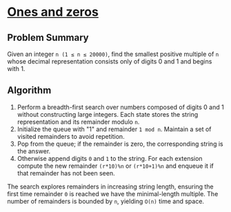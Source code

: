 # [Ones and zeros](https://www.spoj.com/problems/ONEZERO)

## Problem Summary
Given an integer `n (1 ≤ n ≤ 20000)`, find the smallest positive multiple of `n` whose decimal representation consists only of digits 0 and 1 and begins with 1.

## Algorithm
1. Perform a breadth-first search over numbers composed of digits 0 and 1 without constructing large integers. Each state stores the string representation and its remainder modulo `n`.
2. Initialize the queue with "1" and remainder `1 mod n`. Maintain a set of visited remainders to avoid repetition.
3. Pop from the queue; if the remainder is zero, the corresponding string is the answer.
4. Otherwise append digits `0` and `1` to the string. For each extension compute the new remainder `(r*10)%n` or `(r*10+1)%n` and enqueue it if that remainder has not been seen.

The search explores remainders in increasing string length, ensuring the first time remainder `0` is reached we have the minimal-length multiple. The number of remainders is bounded by `n`, yielding `O(n)` time and space.
